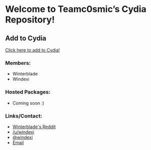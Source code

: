 # Welcome to Teamc0smic’s Cydia Repository!
## Add to Cydia
[Click here to add to Cydia!](cydia://url/https://cydia.saurik.com/api/share#?source=https://teamc0smic.github.io/repo/)

### Members:
- Winterblade
- Windexi

### Hosted Packages:
- Coming soon :)

### Links/Contact:
- [Winterblade's Reddit](https://google.com/)
- [/u/windexi](http://reddit.com/u/windexi/)
- [@windexi](http://twitter.com/windexi)
- [Email](mailto:jonahbrawley@gmail.com)
